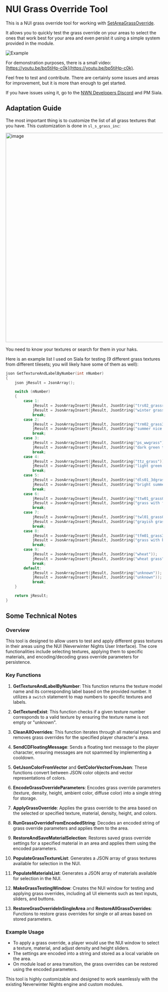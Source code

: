 # NUI Grass Override Tool

This is a NUI grass override tool for working with [SetAreaGrassOverride](https://lexicon.nwn.wiki/index.php/SetAreaGrassOverride).

It allows you to quickly test the grass override on your areas to select the ones that work best for your area and even persist it using a simple system provided in the module.

![Example](https://github.com/user-attachments/assets/e2c33bc1-f7af-46ca-9947-d70ead2fd101)

For demonstration purposes, there is a small video: [https://youtu.be/bp5tiHp-c0k](https://youtu.be/bp5tiHp-c0k).

Feel free to test and contribute. There are certainly some issues and areas for improvement, but it is more than enough to get started.

If you have issues using it, go to the [NWN Developers Discord](https://discord.gg/zHMubRfR) and PM Siala.

## Adaptation Guide

The most important thing is to customize the list of all grass textures that you have. This customization is done in `sl_s_grass_inc`:

<img width="671" alt="image" src="https://github.com/user-attachments/assets/77bab968-738a-489b-9652-9bbea58b0bcb">

You need to know your textures or search for them in your haks.

Here is an example list I used on Siala for testing (9 different grass textures from different tilesets; you will likely have some of them as well):

```cpp
json GetTextureAndLabelByNumber(int nNumber)
{
    json jResult = JsonArray();

    switch (nNumber)
    {
        case 1:
            jResult = JsonArrayInsert(jResult, JsonString("trs02_grassrim01"));
            jResult = JsonArrayInsert(jResult, JsonString("winter grass"));
            break;
        case 2:
            jResult = JsonArrayInsert(jResult, JsonString("trm02_grass3d"));
            jResult = JsonArrayInsert(jResult, JsonString("summer nice grass"));
            break;
        case 3:
            jResult = JsonArrayInsert(jResult, JsonString("ps_wwgrass"));
            jResult = JsonArrayInsert(jResult, JsonString("dark green thick grass"));
            break;
        case 4:
            jResult = JsonArrayInsert(jResult, JsonString("ttz_grass"));
            jResult = JsonArrayInsert(jResult, JsonString("light green thin grass"));
            break;
        case 5:
            jResult = JsonArrayInsert(jResult, JsonString("dls01_3dgrass01"));
            jResult = JsonArrayInsert(jResult, JsonString("bright summer grass"));
            break;
        case 6:
            jResult = JsonArrayInsert(jResult, JsonString("ttw01_grass01"));
            jResult = JsonArrayInsert(jResult, JsonString("grass with flowers"));
            break;
        case 7:
            jResult = JsonArrayInsert(jResult, JsonString("twl01_grass01"));
            jResult = JsonArrayInsert(jResult, JsonString("grayish grass"));
            break;
        case 8:
            jResult = JsonArrayInsert(jResult, JsonString("tfm01_grass3d"));
            jResult = JsonArrayInsert(jResult, JsonString("grass with big pink flowers"));
            break;
        case 9:
            jResult = JsonArrayInsert(jResult, JsonString("wheat"));
            jResult = JsonArrayInsert(jResult, JsonString("wheat grass"));
            break;
        default:
            jResult = JsonArrayInsert(jResult, JsonString("unknown"));
            jResult = JsonArrayInsert(jResult, JsonString("unknown"));
            break;
    }

    return jResult;
}
```


## Some Technical Notes

### Overview

This tool is designed to allow users to test and apply different grass textures in their areas using the NUI (Neverwinter Nights User Interface). The core functionalities include selecting textures, applying them to specific materials, and encoding/decoding grass override parameters for persistence.

### Key Functions

1. **GetTextureAndLabelByNumber**: This function returns the texture model name and its corresponding label based on the provided number. It utilizes a `switch` statement to map numbers to specific textures and labels.

2. **GetTextureExist**: This function checks if a given texture number corresponds to a valid texture by ensuring the texture name is not empty or "unknown".

3. **CleanAllOverrides**: This function iterates through all material types and removes grass overrides for the specified player character's area.

4. **SendCDFloatingMessage**: Sends a floating text message to the player character, ensuring messages are not spammed by implementing a cooldown.

5. **GetJsonColorFromVector** and **GetColorVectorFromJson**: These functions convert between JSON color objects and vector representations of colors.

6. **EncodeGrassOverrideParameters**: Encodes grass override parameters (texture, density, height, ambient color, diffuse color) into a single string for storage.

7. **ApplyGrassOverride**: Applies the grass override to the area based on the selected or specified texture, material, density, height, and colors.

8. **RunGrassOverrideFromEncodedString**: Decodes an encoded string of grass override parameters and applies them to the area.

9. **RestoreAndSaveMaterialSelection**: Restores saved grass override settings for a specified material in an area and applies them using the encoded parameters.

10. **PopulateGrassTextureList**: Generates a JSON array of grass textures available for selection in the NUI.

11. **PopulateMaterialsList**: Generates a JSON array of materials available for selection in the NUI.

12. **MakeGrassTestingWindow**: Creates the NUI window for testing and applying grass overrides, including all UI elements such as text inputs, sliders, and buttons.

13. **RestoreGrasOverrideInSingleArea** and **RestoreAllGrassOverrides**: Functions to restore grass overrides for single or all areas based on stored parameters.

### Example Usage

- To apply a grass override, a player would use the NUI window to select a texture, material, and adjust density and height sliders.
- The settings are encoded into a string and stored as a local variable on the area.
- On module load or area transition, the grass overrides can be restored using the encoded parameters.

This tool is highly customizable and designed to work seamlessly with the existing Neverwinter Nights engine and custom modules.

